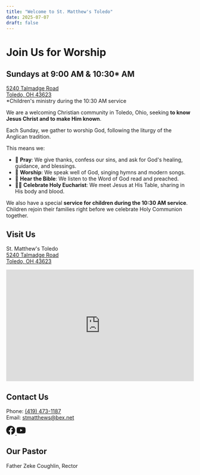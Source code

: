 ```yaml
---
title: "Welcome to St. Matthew's Toledo"
date: 2025-07-07
draft: false
---
```


# Join Us for Worship

<div class="worship-callout">
<h2>Sundays at 9:00 AM & 10:30* AM</h2>
<div class="worship-location">
<a href="https://maps.app.goo.gl/nhw8tucEbHPXmDCs5">5240 Talmadge Road<br>
Toledo, OH 43623</a>
</div>
<div class="children-service-note">*Children's ministry during the 10:30 AM service</div>
</div>

We are a welcoming Christian community in Toledo, Ohio, seeking **to know Jesus Christ and to make Him known**.

Each Sunday, we gather to worship God, following the liturgy of the Anglican tradition.

This means we:

- 🙏 **Pray**: We give thanks, confess our sins, and ask for God's healing, guidance, and blessings.
- 🙌 **Worship**: We speak well of God, singing hymns and modern songs.
- 📖 **Hear the Bible**: We listen to the Word of God read and preached.
- 🍞🍷 **Celebrate Holy Eucharist**: We meet Jesus at His Table, sharing in His body and blood.

We also have a special **service for children during the 10:30 AM service**. Children rejoin their families right before we celebrate Holy Communion together.

## Visit Us

St. Matthew's Toledo  
[5240 Talmadge Road  
Toledo, OH 43623](https://maps.app.goo.gl/nhw8tucEbHPXmDCs5)  

<div class="embedded-map">
<iframe
    src="https://www.google.com/maps/embed?pb=!1m18!1m12!1m3!1d2975.7348387!2d-83.6443802!3d41.7101462!2m3!1f0!2f0!3f0!3m2!1i1024!2i768!4f13.1!3m3!1m2!1s0x883c7e50a635dcc7%3A0x205b8cb484e0b92c!2sSt%20Matthew's%20Episcopal%20Church!5e0!3m2!1sen!2sus!4v1625097600000!5m2!1sen!2sus"
    width="100%"
    height="300"
    style="border:0;"
    allowfullscreen=""
    loading="lazy"
    referrerpolicy="no-referrer-when-downgrade"
    title="St. Matthew's Toledo Location">
</iframe>
</div>

## Contact Us

Phone: <a href="tel:4194731187">(419) 473-1187</a>  
Email: <a href="mailto:stmatthews@bex.net">stmatthews@bex.net</a>  

<div class="social-links">
<a href="https://www.facebook.com/smechurch" target="_blank" rel="noopener" aria-label="Facebook">
<svg width="24" height="24" viewBox="0 0 24 24" fill="currentColor">
<path d="M24 12.073c0-6.627-5.373-12-12-12s-12 5.373-12 12c0 5.99 4.388 10.954 10.125 11.854v-8.385H7.078v-3.47h3.047V9.43c0-3.007 1.792-4.669 4.533-4.669 1.312 0 2.686.235 2.686.235v2.953H15.83c-1.491 0-1.956.925-1.956 1.874v2.25h3.328l-.532 3.47h-2.796v8.385C19.612 23.027 24 18.062 24 12.073z"/>
</svg>
</a>
<a href="https://www.youtube.com/@stmatthewsepiscopalchurcht6968" target="_blank" rel="noopener" aria-label="YouTube">
<svg width="24" height="24" viewBox="0 0 24 24" fill="currentColor">
<path d="M23.498 6.186a3.016 3.016 0 0 0-2.122-2.136C19.505 3.545 12 3.545 12 3.545s-7.505 0-9.377.505A3.017 3.017 0 0 0 .502 6.186C0 8.07 0 12 0 12s0 3.93.502 5.814a3.016 3.016 0 0 0 2.122 2.136c1.871.505 9.376.505 9.376.505s7.505 0 9.377-.505a3.015 3.015 0 0 0 2.122-2.136C24 15.93 24 12 24 12s0-3.93-.502-5.814zM9.545 15.568V8.432L15.818 12l-6.273 3.568z"/>
</svg>
</a>
</div>

## Our Pastor

Father Zeke Coughlin, Rector
